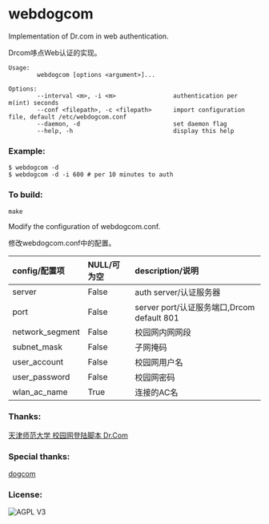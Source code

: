 # webdogcom

Implementation of Dr.com in web authentication.

Drcom哆点Web认证的实现。

```shell
Usage:
        webdogcom [options <argument>]...

Options:
        --interval <m>, -i <m>                authentication per m(int) seconds
        --conf <filepath>, -c <filepath>      import configuration file, default /etc/webdogcom.conf
        --daemon, -d                          set daemon flag
        --help, -h                            display this help
```

### Example:
```shell
$ webdogcom -d
$ webdogcom -d -i 600 # per 10 minutes to auth
```

### To build:
```shell
make
```
Modify the configuration of webdogcom.conf.

修改webdogcom.conf中的配置。

| config/配置项      | NULL/可为空 | description/说明                       |
|:----------------|:---------|:-------------------------------------|
| server          | False    | auth server/认证服务器                    |
| port            | False    | server port/认证服务端口,Drcom default 801 |
| network_segment | False    | 校园网内网网段                              |
| subnet_mask     | False    | 子网掩码                                 |
| user_account    | False    | 校园网用户名                               |
| user_password   | False    | 校园网密码                                |
| wlan_ac_name    | True     | 连接的AC名                               |

### Thanks:
[天津师范大学 校园网登陆脚本 Dr.Com](https://gist.github.com/binsee/4dfddb6b1be2803396250b7772056f1c)

### Special thanks:
[dogcom](https://github.com/mchome/dogcom)

### License:
![AGPL V3](https://cloud.githubusercontent.com/assets/7392658/20011165/a0caabdc-a2e5-11e6-974c-8d4961c7d6d3.png)